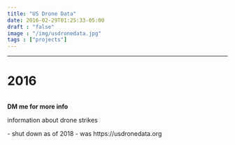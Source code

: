 ```yaml
---
title: "US Drone Data"
date: 2016-02-29T01:25:33-05:00
draft : "false"
image : "/img/usdronedata.jpg"
tags : ["projects"]
---
```


<!--more-->


<hr />

<h1 id="2016">2016</h1>

<p><a href="https://web.archive.org/web/20171217121701/https://michaelbetts.me/portfolio/us-drone-data/" title="" class="box-masonry-image with-hover-overlay with-hover-icon"></p>

<p><img src="https://web.archive.org/web/20171217121701im_/https://usdronedata.org/wp-content/uploads/2017/03/header-3-1-800x720.jpg" alt="" class="img-responsive">
</a></p>

**DM me for more info**

<p>information about drone strikes</p>
- shut down as of 2018 - was https://usdronedata.org

